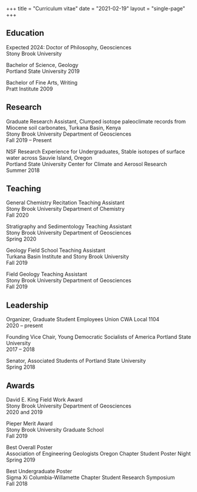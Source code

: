 +++
title = "Curriculum vitae"
date  = "2021-02-19"
layout = "single-page"
+++

## Education
Expected 2024: Doctor of Philosophy, Geosciences \
Stony Brook University

Bachelor of Science, Geology \
Portland State University
2019

Bachelor of Fine Arts, Writing \
Pratt Institute
2009

## Research
Graduate Research Assistant, Clumped isotope paleoclimate records from Miocene soil carbonates, Turkana Basin, Kenya \
Stony Brook University Department of Geosciences \
Fall 2019 – Present

NSF Research Experience for Undergraduates, Stable isotopes of surface water across Sauvie Island, Oregon \
Portland State University Center for Climate and Aerosol Research \
Summer 2018

## Teaching
General Chemistry Recitation Teaching Assistant \
Stony Brook University Department of Chemistry \
Fall 2020

Stratigraphy and Sedimentology Teaching Assistant \
Stony Brook University Department of Geosciences \
Spring 2020

Geology Field School Teaching Assistant \
Turkana Basin Institute and Stony Brook University \
Fall 2019

Field Geology Teaching Assistant \
Stony Brook University Department of Geosciences \
Fall 2019

## Leadership
Organizer, Graduate Student Employees Union CWA Local 1104 \
2020 – present

Founding Vice Chair, Young Democratic Socialists of America Portland State University \
2017 – 2018

Senator, Associated Students of Portland State University \
Spring 2018

## Awards
David E. King Field Work Award \
Stony Brook University Department of Geosciences \
2020 and 2019

Pieper Merit Award \
Stony Brook University Graduate School \
Fall 2019

Best Overall Poster \
Association of Engineering Geologists Oregon Chapter Student Poster Night \
Spring 2019

Best Undergraduate Poster \
Sigma Xi Columbia-Willamette Chapter Student Research Symposium \
Fall 2018
